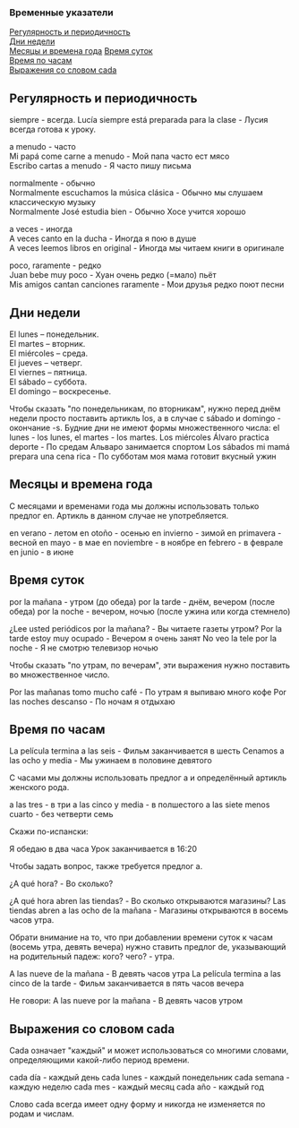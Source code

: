 ### Временные указатели

[Регулярность и периодичность](#regularity_and_frequency)  
[Дни недели](#days_of_week)  
[Месяцы и времена года](#months_time_of_year) 
[Время суток](#time_per_day)  
[Время по часам](#time_for_clock)  
[Выражения со словом cada](#cada)



<a name="regularity_and_frequency"><h2>Регулярность и периодичность</h2></a>
siempre - всегда. 
Lucía siempre está preparada para la clase - Лусия всегда готова к уроку. 

a menudo - часто  
Mi papá come carne a menudo - Мой папа часто ест мясо  
Escribo cartas a menudo - Я часто пишу письма  

normalmente - обычно  
Normalmente escuchamos la música clásica - Обычно мы слушаем классическую музыку  
Normalmente José estudia bien - Обычно Хосе учится хорошо  

a veces - иногда  
A veces canto en la ducha - Иногда я пою в душе  
A veces leemos libros en original - Иногда мы читаем книги в оригинале  

poco, raramente - редко  
Juan bebe muy poco - Хуан очень редко (=мало) пьёт  
Mis amigos cantan canciones raramente - Мои друзья редко поют песни

<a name="regularity_and_frequency"><h2>Дни недели</h2></a>

El lunes – понедельник.  
El martes – вторник.  
El miércoles – среда.  
El jueves – четверг.  
El viernes – пятница.  
El sábado – суббота.  
El domingo – воскресенье.  

Чтобы сказать "по понедельникам, по вторникам", нужно перед днём недели просто поставить артикль los, а в случае с sábado и domingo - окончание -s. Будние дни не имеют формы множественного числа: el lunes - los lunes, el martes - los martes.
Los miércoles Álvaro practica deporte - По средам Альваро занимается спортом
Los sábados mi mamá prepara una cena rica - По субботам моя мама готовит вкусный ужин

<a name="regularity_and_frequency"><h2>Месяцы и времена года</h2></a>
С месяцами и временами года мы должны использовать только предлог en. Артикль в данном случае не употребляется.

en verano - летом
en otoño - осенью
en invierno - зимой
en primavera - весной	en mayo - в мае
en noviembre - в ноябре
en febrero - в феврале
en junio - в июне

<a name="time_per_day"><h2>Время суток</h2></a>
por la mañana - утром (до обеда)
por la tarde - днём, вечером (после обеда)
por la noche - вечером, ночью (после ужина или когда стемнело)

¿Lee usted periódicos por la mañana? - Вы читаете газеты утром?
Por la tarde estoy muy ocupado - Вечером я очень занят
No veo la tele por la noche - Я не смотрю телевизор ночью

Чтобы сказать "по утрам, по вечерам", эти выражения нужно поставить во множественное число.

Por las mañanas tomo mucho café - По утрам я выпиваю много кофе
Por las noches descanso - По ночам я отдыхаю

<a name="time_for_clock"><h2> Время по часам</h2></a>
La película termina a las seis - Фильм заканчивается в шесть
Cenamos a las ocho y media - Мы ужинаем в половине девятого

С часами мы должны использовать предлог a и определённый артикль женского рода.

a las tres - в три
a las cinco y media - в полшестого
a las siete menos cuarto - без четверти семь

Скажи по-испански:

Я обедаю в два часа
Урок заканчивается в 16:20

Чтобы задать вопрос, также требуется предлог a.

¿A qué hora? - Во сколько?

¿A qué hora abren las tiendas? - Во сколько открываются магазины?
Las tiendas abren a las ocho de la mañana - Магазины открываются в восемь часов утра.

Обрати внимание на то, что при добавлении времени суток к часам (восемь утра, девять вечера) нужно ставить предлог de, указывающий на родительный падеж: кого? чего? - утра.

A las nueve de la mañana - В девять часов утра
La película termina a las cinco de la tarde - Фильм заканчивается в пять часов вечера

Не говори: A las nueve por la mañana - В девять часов утром

<a name="cada"><h2>Выражения со словом cada</h2></a>
Cada означает "каждый" и может использоваться со многими словами, определяющими какой-либо период времени.

cada día - каждый день
cada lunes - каждый понедельник
cada semana - каждую неделю
cada mes - каждый месяц
cada año - каждый год

Слово cada всегда имеет одну форму и никогда не изменяется по родам и числам.

